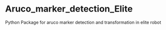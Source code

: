 # Aruco_marker_detection_Elite
Python Package for aruco marker detection and transformation in elite robot
